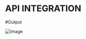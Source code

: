 # API INTEGRATION
#Output

![Image](https://github.com/user-attachments/assets/923ea5df-ffaa-403d-a1cc-6b31aaaa1dba)

